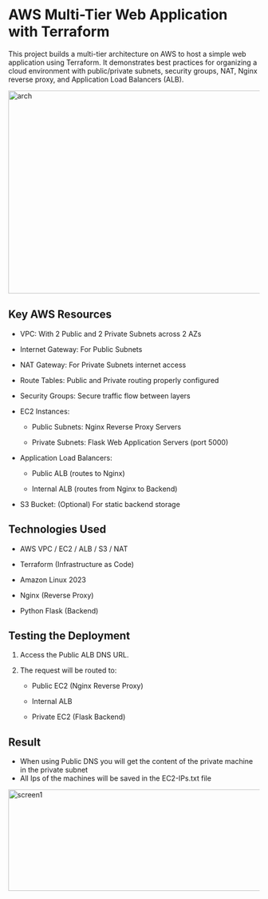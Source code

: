 # AWS Multi-Tier Web Application with Terraform

This project builds a multi-tier architecture on AWS to host a simple web application using Terraform.
It demonstrates best practices for organizing a cloud environment with public/private subnets, security groups, NAT, Nginx reverse proxy, and Application Load Balancers (ALB).

   <img width="678" height="406" alt="arch" src="https://github.com/user-attachments/assets/f0bcc4b3-23bf-4fbd-ab1d-380175318999" />


## Key AWS Resources

- VPC: With 2 Public and 2 Private Subnets across 2 AZs

- Internet Gateway: For Public Subnets

- NAT Gateway: For Private Subnets internet access

- Route Tables: Public and Private routing properly configured

- Security Groups: Secure traffic flow between layers

- EC2 Instances:

   - Public Subnets: Nginx Reverse Proxy Servers

  - Private Subnets: Flask Web Application Servers (port 5000)

- Application Load Balancers:

  - Public ALB (routes to Nginx)

  - Internal ALB (routes from Nginx to Backend)

- S3 Bucket: (Optional) For static backend storage


## Technologies Used
- AWS VPC / EC2 / ALB / S3 / NAT

- Terraform (Infrastructure as Code)

- Amazon Linux 2023

- Nginx (Reverse Proxy)

- Python Flask (Backend)

## Testing the Deployment
1. Access the Public ALB DNS URL.

2. The request will be routed to:

   - Public EC2 (Nginx Reverse Proxy)

   - Internal ALB

   - Private EC2 (Flask Backend)

## Result
 - When using Public DNS you will get the content of the private machine in the private subnet
 - All Ips of the machines will be saved in the EC2-IPs.txt file

<img width="736" height="203" alt="screen1" src="https://github.com/user-attachments/assets/4963177c-0176-490b-bc8e-f25d37df7377" />
